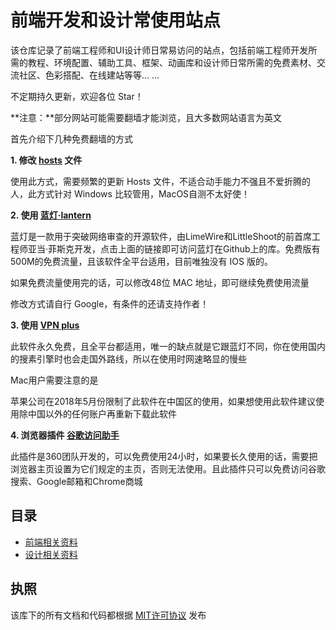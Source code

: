 前端开发和设计常使用站点
=====================

该仓库记录了前端工程师和UI设计师日常易访问的站点，包括前端工程师开发所需的教程、环境配置、辅助工具、框架、动画库和设计师日常所需的免费素材、交流社区、色彩搭配、在线建站等等... ...

不定期持久更新，欢迎各位 Star！

**注意：**部分网站可能需要翻墙才能浏览，且大多数网站语言为英文


首先介绍下几种免费翻墙的方式

**1. 修改 [hosts](https://coding.net/u/scaffrey/p/hosts/git) 文件**

使用此方式，需要频繁的更新 Hosts 文件，不适合动手能力不强且不爱折腾的人，此方式针对 Windows 比较管用，MacOS自测不太好使！

**2. 使用 [蓝灯·lantern](https://github.com/getlantern/forum)**

蓝灯是一款用于突破网络审查的开源软件，由LimeWire和LittleShoot的前首席工程师亚当·菲斯克开发，点击上面的链接即可访问蓝灯在Github上的库。免费版有500M的免费流量，且该软件全平台适用，目前唯独没有 IOS 版的。

如果免费流量使用完的话，可以修改48位 MAC 地址，即可继续免费使用流量

修改方式请自行 Google，有条件的还请支持作者！

**3. 使用 [VPN plus](https://itunes.apple.com/us/app/vpn-plus/id1202726435?mt=12)**

此软件永久免费，且全平台都适用，唯一的缺点就是它跟蓝灯不同，你在使用国内的搜素引擎时也会走国外路线，所以在使用时网速略显的慢些

Mac用户需要注意的是

苹果公司在2018年5月份限制了此软件在中国区的使用，如果想使用此软件建议使用除中国以外的任何账户再重新下载此软件

**4. 浏览器插件 [谷歌访问助手](http://www.ggfwzs.com/)**

此插件是360团队开发的，可以免费使用24小时，如果要长久使用的话，需要把浏览器主页设置为它们规定的主页，否则无法使用。且此插件只可以免费访问谷歌搜索、Google邮箱和Chrome商城


## 目录

* [前端相关资料](https://github.com/qLzhu/website/blob/master/front_end.md)
* [设计相关资料](https://github.com/qLzhu/website/blob/master/design.md)


## 执照

该库下的所有文档和代码都根据 [MIT许可协议](https://github.com/qLzhu/website/blob/master/LICENSE) 发布

